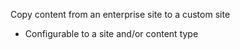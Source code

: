Copy content from an enterprise site to a custom site
  * Configurable to a site and/or content type

